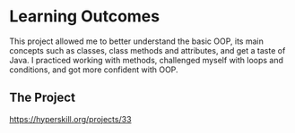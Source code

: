 # Learning Outcomes

This project allowed me to better understand the basic OOP, its main concepts such as classes, class methods and attributes, and get a taste of Java. 
I practiced working with methods, challenged myself with loops and conditions, and got more confident with OOP.

## The Project

https://hyperskill.org/projects/33
